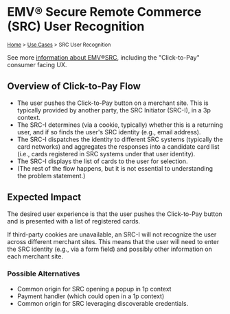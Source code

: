 # EMV&reg; Secure Remote Commerce (SRC) User Recognition
<sup>[Home][home] > [Use Cases][use-cases] > SRC User Recognition</sup>

See more [information about EMV&reg;SRC](https://www.emvco.com/emv-technologies/src/), including the "Click-to-Pay" consumer facing UX.

## Overview of Click-to-Pay Flow

* The user pushes the Click-to-Pay button on a merchant site. This is typically provided by another party, the SRC Initiator (SRC-I), in a 3p context.
* The SRC-I determines (via a cookie, typically) whether this is a returning user, and if so finds the user's SRC identity (e.g., email address).
* The SRC-I dispatches the identity to different SRC systems (typically the card networks) and aggregates the responses into a candidate card list (i.e., cards registered in SRC systems under that user identity).
* The SRC-I displays the list of cards to the user for selection.
* (The rest of the flow happens, but it is not essential to understanding the problem statement.)

## Expected Impact

The desired user experience is that the user pushes the Click-to-Pay button and is presented with a list of registered cards.

If third-party cookies are unavailable, an SRC-I will not recognize the user across different merchant sites. This means that the user will need to enter the SRC identity (e.g., via a form field) and possibly other information on each merchant site.

### Possible Alternatives

* Common origin for SRC opening a popup in 1p context
* Payment handler (which could open in a 1p context)
* Common origin for SRC leveraging discoverable credentials.


[home]: ../README.md
[use-cases]: README.md
